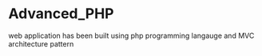 # Advanced_PHP
web application has been built using php programming langauge and MVC architecture pattern   
